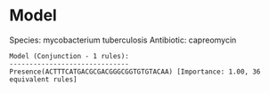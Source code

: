 
# Model

Species: mycobacterium tuberculosis
Antibiotic: capreomycin

```
Model (Conjunction - 1 rules):
------------------------------
Presence(ACTTTCATGACGCGACGGGCGGTGTGTACAA) [Importance: 1.00, 36 equivalent rules]

```

